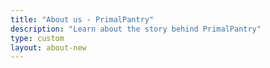 ```yaml
---
title: "About us - PrimalPantry"
description: "Learn about the story behind PrimalPantry"
type: custom
layout: about-new
---
```



